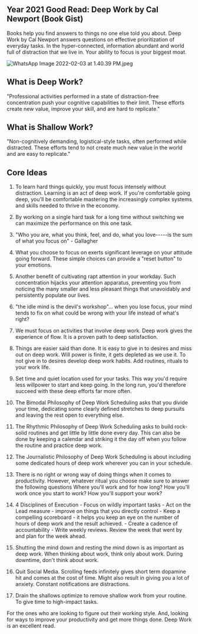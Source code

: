 ## Year 2021 Good Read: Deep Work by Cal Newport (Book Gist)

Books help you find answers to things no one else told you about. Deep Work by Cal Newport answers questions on effective prioritization of everyday tasks. In the hyper-connected, information abundant and world full of distraction that we live in. Your ability to focus is your biggest moat.  


![WhatsApp Image 2022-02-03 at 1.40.39 PM.jpeg](https://cdn.hashnode.com/res/hashnode/image/upload/v1643875926489/2585fP6eL.jpeg)

## What is Deep Work?

"Professional activities performed in a state of distraction-free concentration push your cognitive capabilities to their limit. These efforts create new value, improve your skill, and are hard to replicate."

## What is Shallow Work?

"Non-cognitively demanding, logistical-style tasks, often performed while distracted. These efforts tend to not create much new value in the world and are easy to replicate."

## Core Ideas

1. To learn hard things quickly, you must focus intensely without distraction. Learning is an act of deep work. If you're comfortable going deep, you'll be comfortable mastering the increasingly complex systems and skills needed to thrive in the economy.

2. By working on a single hard task for a long time without switching we can maximize the performance on this one task.

3. "Who you are, what you think, feel, and do, what you love-----is the sum of what you focus on" - Gallagher

4. What you choose to focus on exerts significant leverage on your attitude going forward. These simple choices can provide a "reset button" to your emotions.

5. Another benefit of cultivating rapt attention in your workday. Such concentration hijacks your attention apparatus, preventing you from noticing the many smaller and less pleasant things that unavoidably and persistently populate our lives.

6. "the idle mind is the devil's workshop"... when you lose focus, your mind tends to fix on what could be wrong with your life instead of what's right?

7. We must focus on activities that involve deep work. Deep work gives the experience of flow. It is a proven path to deep satisfaction.

8. Things are easier said than done. It is easy to give in to desires and miss out on deep work. Will power is finite, it gets depleted as we use it. To not give in to desires develop deep work habits. Add routines, rituals to your work life. 

9. Set time and quiet location used for your tasks. This way you'd require less willpower to start and keep going. In the long run, you'd therefore succeed with these deep efforts far more often.

10. The Bimodal Philosophy of Deep Work Scheduling asks that you divide your time, dedicating some clearly defined stretches to deep pursuits and leaving the rest open to everything else.

11. The Rhythmic Philosophy of Deep Work Scheduling asks to build rock-solid routines and get little by little done every day. This can also be done by keeping a calendar and striking it the day off when you follow the routine and practice deep work.

12. The Journalistic Philosophy of Deep Work Scheduling is about including some dedicated hours of deep work wherever you can in your schedule.

13. There is no right or wrong way of doing things when it comes to productivity. However, whatever ritual you choose make sure to answer the following questions Where you'll work and for how long? How you'll work once you start to work? How you'll support your work?

14. 4 Disciplines of Execution
        - Focus on wildly important tasks
        - Act on the Lead measure - improve on things that you directly control
        - Keep a compelling scoreboard - it helps you keep an eye on the number of 
           hours of deep work and the result achieved.
        - Create a cadence of accountability - Write weekly reviews. Review the week that went by and plan for the week ahead.  

15. Shutting the mind down and resting the mind down is as important as deep work. When thinking about work, think only about work. During downtime, don't think about work.

16. Quit Social Media. Scrolling feeds infinitely gives short term dopamine hit and comes at the cost of time. Might also result in giving you a lot of anxiety. Constant notifications are distractions.  

17. Drain the shallows optimize to remove shallow work from your routine. To give time to high-impact tasks. 

For the ones who are looking to figure out their working style. And, looking for ways to improve your productivity and get more things done. Deep Work is an excellent read. 
     

             
          


    
      
     

